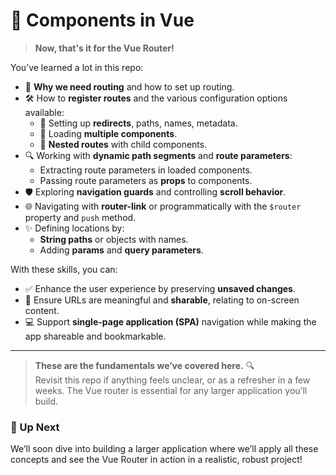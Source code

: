 # 🚀 Components in Vue

> **Now, that's it for the Vue Router!**

You’ve learned a lot in this repo:

- 🎯 **Why we need routing** and how to set up routing.
- 🛠️ How to **register routes** and the various configuration options available:
  - 📌 Setting up **redirects**, paths, names, metadata.
  - 🔄 Loading **multiple components**.
  - 🔗 **Nested routes** with child components.
- 🔍 Working with **dynamic path segments** and **route parameters**:
  - Extracting route parameters in loaded components.
  - Passing route parameters as **props** to components.
- 🛡️ Exploring **navigation guards** and controlling **scroll behavior**.
- 🌐 Navigating with **router-link** or programmatically with the `$router` property and `push` method.
- ✨ Defining locations by:
  - **String paths** or objects with names.
  - Adding **params** and **query parameters**.

With these skills, you can:

- ✅ Enhance the user experience by preserving **unsaved changes**.
- 🔗 Ensure URLs are meaningful and **sharable**, relating to on-screen content.
- 💻 Support **single-page application (SPA)** navigation while making the app shareable and bookmarkable.

---

> **These are the fundamentals we’ve covered here.** 🔍  
> Revisit this repo if anything feels unclear, or as a refresher in a few weeks. The Vue router is essential for any larger application you’ll build.

### 🎉 Up Next  
We’ll soon dive into building a larger application where we’ll apply all these concepts and see the Vue Router in action in a realistic, robust project!
